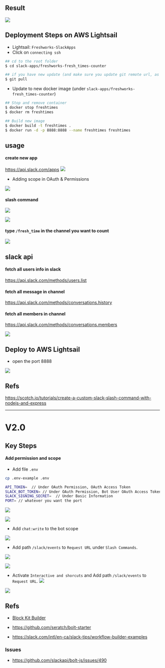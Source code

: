 ## Result

![](img/2020-04-24-12-03-41.png)

## Deployment Steps on AWS Lightsail

- Lightsail: `Freshworks-SlackApps`
- Click on `connecting ssh`

```bash
## cd to the root folder
$ cd slack-apps/freshworks-fresh_times-counter

## if you have new update (and make sure you update git remote url, as it's currently pointing to my repo)
$ git pull
```

- Update to new docker image (under `slack-apps/freshworks-fresh_times-counter`)

```bash
## Stop and remove container
$ docker stop freshtimes
$ docker rm freshtimes

## Build new image
$ docker build -t freshtimes .
$ docker run -d -p 8888:8888 --name freshtimes freshtimes
```

## usage

#### create new app

https://api.slack.com/apps
![](img/2020-04-24-12-19-01.png)

- Adding scope in OAuth & Permissions

![](img/2020-05-01-12-33-43.png)

#### slash command

![](img/2020-04-30-11-07-47.png)

![](img/2020-04-30-11-08-07.png)

#### type `/fresh_time` in the channel you want to count

![](img/2020-04-24-12-09-24.png)

## slack api

#### fetch all users info in slack

https://api.slack.com/methods/users.list

#### fetch all message in channel

https://api.slack.com/methods/conversations.history

#### fetch all members in channel

https://api.slack.com/methods/conversations.members

![](img/2020-04-24-00-41-05.png)

## Deploy to AWS Lightsail

- open the port 8888

![](img/2020-05-01-14-37-44.png)

## Refs

https://scotch.io/tutorials/create-a-custom-slack-slash-command-with-nodejs-and-express

---

# V2.0

## Key Steps

#### Add permission and scope

- Add file `.env`

```bash
cp .env-example .env
```

```bash
API_TOKEN=  // Under OAuth Permission, OAuth Access Token
SLACK_BOT_TOKEN= // Under OAuth Permission, Bot User OAuth Access Token
SLACK_SIGNING_SECRET=  // Under Basic Information
PORT= // whatever you want the port
```

![](img/2020-12-20-18-29-55.png)

![](img/2020-12-20-18-32-10.png)

- Add `chat:write` to the bot scope

![](img/2020-12-20-18-36-09.png)

- Add path `/slack/events` to `Request URL` under `Slash Commands`.

![](img/2020-12-20-18-42-00.png)

![](img/2020-12-20-18-41-29.png)

- Activate `Interactive and shorcuts` and Add path `/slack/events` to `Request URL`.
  ![](img/2020-12-20-18-25-56.png)

![](img/2020-12-20-18-21-21.png)

## Refs

- [Block Kit Builder](https://app.slack.com/block-kit-builder)

- https://github.com/seratch/bolt-starter

- https://slack.com/intl/en-ca/slack-tips/workflow-builder-examples

### Issues

- https://github.com/slackapi/bolt-js/issues/490
